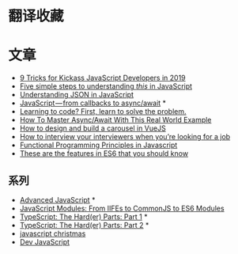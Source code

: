 
# 翻译收藏

# 文章
+ [9 Tricks for Kickass JavaScript Developers in 2019](https://levelup.gitconnected.com/9-tricks-for-kickass-javascript-developers-in-2019-eb01dd3def2a)
+ [Five simple steps to understanding *this* in JavaScript](https://javascript.christmas/2018/17)
+ [Understanding JSON in JavaScript](https://itnext.io/understanding-json-in-javascript-5098876d0915)
+ [JavaScript — from callbacks to async/await](https://medium.freecodecamp.org/javascript-from-callbacks-to-async-await-1cc090ddad99) *
+ [Learning to code? First, learn to solve the problem.](https://medium.freecodecamp.org/learning-to-code-first-learn-to-solve-the-problem-128475b91301)
+ [How To Master Async/Await With This Real World Example](https://medium.freecodecamp.org/how-to-master-async-await-with-this-real-world-example-19107e7558ad)
+ [How to design and build a carousel in VueJS](https://medium.freecodecamp.org/how-to-design-and-build-a-carousel-feature-in-vuejs-125f690a3a9e)
+ [How to interview your interviewers when you’re looking for a job](https://medium.freecodecamp.org/how-to-interview-your-interviewers-when-youre-looking-for-a-job-d848bc3a910)
+ [Functional Programming Principles in Javascript
](https://medium.freecodecamp.org/functional-programming-principles-in-javascript-1b8fc6c3563f)
+ [These are the features in ES6 that you should know](https://medium.freecodecamp.org/these-are-the-features-in-es6-that-you-should-know-1411194c71cb)
  


## 系列

+ [Advanced JavaScript](https://tylermcginnis.com/courses/advanced-javascript/) *
+ [JavaScript Modules: From IIFEs to CommonJS to ES6 Modules](https://tylermcginnis.com/javascript-modules-iifes-commonjs-esmodules/)
+ [TypeScript: The Hard(er) Parts: Part 1](https://codeburst.io/typescript-the-hard-er-parts-part-1-88dd366c4544) *
+ [TypeScript: The Hard(er) Parts: Part 2](https://codeburst.io/typescript-the-hard-er-parts-part-2-d85c08c99ec3) *
+ [javascript christmas](https://javascript.christmas/)
+ [Dev JavaScript](https://dev.to/t/javascript)
